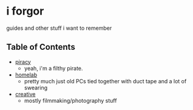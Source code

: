 # i forgor
guides and other stuff i want to remember

## Table of Contents
- [piracy](./piracy/)
  - yeah, i'm a filthy pirate.
- [homelab](./homelab/)
  - pretty much just old PCs tied together with duct tape and a lot of swearing
- [creative](./creative/)
  - mostly filmmaking/photography stuff
